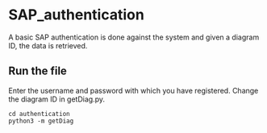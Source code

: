 # SAP_authentication
A basic SAP authentication is done against the system and given a diagram ID, the data is retrieved. 

## Run the file 

Enter the username and password with which you have registered. 
Change the diagram ID in getDiag.py. 

```
cd authentication
python3 -m getDiag
```
